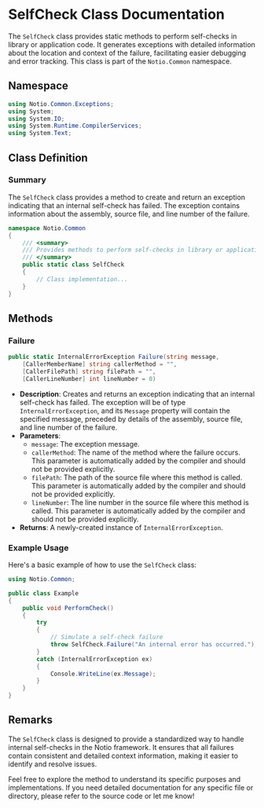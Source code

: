 # SelfCheck Class Documentation

The `SelfCheck` class provides static methods to perform self-checks in library or application code. It generates exceptions with detailed information about the location and context of the failure, facilitating easier debugging and error tracking. This class is part of the `Notio.Common` namespace.

## Namespace

```csharp
using Notio.Common.Exceptions;
using System;
using System.IO;
using System.Runtime.CompilerServices;
using System.Text;
```

## Class Definition

### Summary

The `SelfCheck` class provides a method to create and return an exception indicating that an internal self-check has failed. The exception contains information about the assembly, source file, and line number of the failure.

```csharp
namespace Notio.Common
{
    /// <summary>
    /// Provides methods to perform self-checks in library or application code.
    /// </summary>
    public static class SelfCheck
    {
        // Class implementation...
    }
}
```

## Methods

### Failure

```csharp
public static InternalErrorException Failure(string message,
    [CallerMemberName] string callerMethod = "",
    [CallerFilePath] string filePath = "",
    [CallerLineNumber] int lineNumber = 0)
```

- **Description**: Creates and returns an exception indicating that an internal self-check has failed. The exception will be of type `InternalErrorException`, and its `Message` property will contain the specified message, preceded by details of the assembly, source file, and line number of the failure.
- **Parameters**:
  - `message`: The exception message.
  - `callerMethod`: The name of the method where the failure occurs. This parameter is automatically added by the compiler and should not be provided explicitly.
  - `filePath`: The path of the source file where this method is called. This parameter is automatically added by the compiler and should not be provided explicitly.
  - `lineNumber`: The line number in the source file where this method is called. This parameter is automatically added by the compiler and should not be provided explicitly.
- **Returns**: A newly-created instance of `InternalErrorException`.

### Example Usage

Here's a basic example of how to use the `SelfCheck` class:

```csharp
using Notio.Common;

public class Example
{
    public void PerformCheck()
    {
        try
        {
            // Simulate a self-check failure
            throw SelfCheck.Failure("An internal error has occurred.");
        }
        catch (InternalErrorException ex)
        {
            Console.WriteLine(ex.Message);
        }
    }
}
```

## Remarks

The `SelfCheck` class is designed to provide a standardized way to handle internal self-checks in the Notio framework. It ensures that all failures contain consistent and detailed context information, making it easier to identify and resolve issues.

Feel free to explore the method to understand its specific purposes and implementations. If you need detailed documentation for any specific file or directory, please refer to the source code or let me know!
